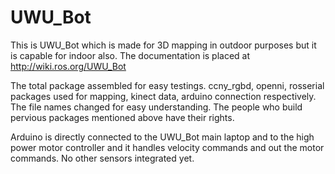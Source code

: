 UWU_Bot
=======

This is UWU_Bot which is made for 3D mapping in outdoor purposes but it is capable for indoor also. The documentation is placed at http://wiki.ros.org/UWU_Bot

The total package assembled for easy testings. ccny_rgbd, openni, rosserial packages used for mapping, kinect data, arduino connection respectively. The file names changed for easy understanding. The people who build pervious packages mentioned above have their rights.

Arduino is directly connected to the UWU_Bot main laptop and to the high power motor controller and it handles velocity commands and out the motor commands. No other sensors integrated yet. 
